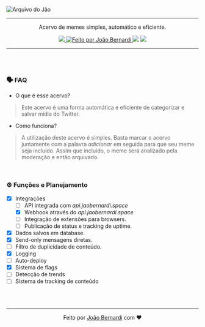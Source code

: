 ![Arquivo do Jão](assets/arquivo_do_jão_bg.png)
<hr>
<p align="center">Acervo de memes simples, automático e eficiente.</p>
<p align="center">
    <a href="https://twitter.com/intent/follow?screen_name=arquivodojao">
        <img src="https://img.shields.io/badge/follow-@arquivodojao-39013C?style=plastic&logo=twitter&logoColor=white&style=flat">
    </a>
    <a href="https://twitter.com/jaobernard">
        <img alt="Feito por João Bernardi" src="https://img.shields.io/badge/feito%20por-%40jaobernard-39013C">
    </a>
    <a>
        <img src="https://img.shields.io/github/last-commit/jaobernardi/acervo?color=39013C">
    </a>
    <a>
        <img src="https://img.shields.io/github/license/jaobernardi/acervo?color=39013C">
    </a>
</p>
<hr><br><br>

### 🗣 FAQ
- O que é esse acervo?
> Este acervo é uma forma automática e eficiente de categorizar e salvar mídia do Twitter.

- Como funciona?
> A utilização deste acervo é simples. Basta marcar o acervo juntamente com a palavra *adicionar* em seguida para que seu meme seja incluído. Assim que incluido, o meme será analizado pela moderação e então arquivado.


<br>

### ⚙️ Funções e Planejamento
- [x] Integrações
    * [ ] API integrada com *api.jaobernardi.space*
    * [x] Webhook através do *api.jaobernardi.space*
    * [ ] Integração de extensões para browsers.
    * [ ] Publicação de status e tracking de uptime.
- [x] Dados salvos em database.
- [x] Send-only mensagens diretas.
- [ ] Filtro de duplicidade de conteúdo.
- [x] Logging
- [ ] Auto-deploy
- [x] Sistema de flags
- [ ] Detecção de trends 
- [ ] Sistema de tracking de conteúdo

<br>
<br>
<hr>
<p align="center">
Feito por <a href="https://twitter.com/jaobernard">João Bernardi</a> com ❤️
</p>